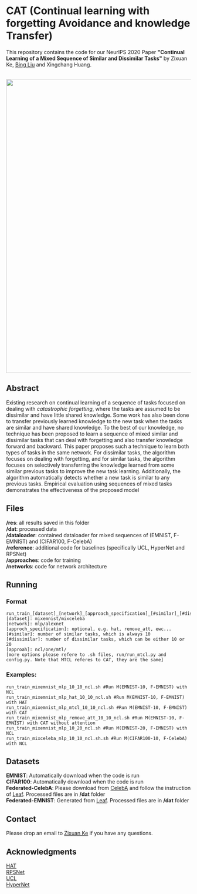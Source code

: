 





# CAT (Continual learning with forgetting Avoidance and knowledge Transfer)

This repository contains the code for our NeurIPS 2020 Paper **"Continual Learning of a Mixed Sequence of Similar and Dissimilar Tasks"** by Zixuan Ke, [Bing Liu](https://www.cs.uic.edu/~liub/) and Xingchang Huang.

<p align="center">
    <br>
    <a href="https://github.com/ZixuanKe/CAT">
        <img src="https://github.com/ZixuanKe/CAT/blob/main/CAT.png" width="800"/>
    </a>
    <br>
<p>

## Abstract
Existing research on continual learning of a sequence of tasks focused on dealing  with _catastrophic forgetting_, where the tasks are assumed to be dissimilar and have  little shared knowledge. Some work has also been done to transfer previously learned knowledge to the new task when the tasks are similar and have shared knowledge. To the best of our knowledge, no technique has been proposed to learn a sequence of mixed similar and dissimilar tasks that can deal with forgetting and also transfer knowledge forward and backward. This paper proposes such a technique to learn both types of tasks in the same network. For dissimilar tasks, the algorithm focuses on dealing with forgetting, and for similar tasks, the algorithm focuses on selectively transferring the knowledge learned from some similar previous tasks to improve the new task learning. Additionally, the algorithm automatically detects whether a new task is similar to any previous tasks. Empirical evaluation using sequences of mixed tasks demonstrates the effectiveness of the proposed model

## Files
**/res**: all results saved in this folder  
**/dat**: processed data  
**/dataloader**: contained dataloader for mixed sequences of (EMNIST, F-EMNIST) and (CIFAR100, F-CelebA)  
**/reference**: additional code for baselines (specifically UCL, HyperNet and RPSNet)  
**/approaches**: code for training  
**/networks**: code for network architecture  

## Running
### Format
    run_train_[dataset]_[network]_[approach_specification]_[#similar]_[#dissimilar]_[approach].sh
    [dataset]: mixemnist/mixceleba
    [network]: mlp/alexnet
    [approch_specification]: optional, e.g. hat, remove_att, ewc...
    [#similar]: number of similar tasks, which is always 10
    [#dissimilar]: number of dissimilar tasks, which can be either 10 or 20
    [approah]: ncl/one/mtl/
    [more options please refere to .sh files, run/run_mtcl.py and config.py. Note that MTCL referes to CAT, they are the same]
 
 ### Examples:
 
    run_train_mixemnist_mlp_10_10_ncl.sh #Run M(EMNIST-10, F-EMNIST) with NCL 
    run_train_mixemnist_mlp_hat_10_10_ncl.sh #Run M(EMNIST-10, F-EMNIST) with HAT  
    run_train_mixemnist_mlp_mtcl_10_10_ncl.sh #Run M(EMNIST-10, F-EMNIST) with CAT  
    run_train_mixemnist_mlp_remove_att_10_10_ncl.sh #Run M(EMNIST-10, F-EMNIST) with CAT without attention  
    run_train_mixemnist_mlp_10_20_ncl.sh #Run M(EMNIST-20, F-EMNIST) with NCL          
    run_train_mixceleba_mlp_10_10_ncl.sh.sh #Run M(CIFAR100-10, F-CelebA) with NCL          


## Datasets
**EMNIST**: Automatically download when the code is run  
**CIFAR100**: Automatically download when the code is run  
**Federated-CelebA**: Please download from [CelebA](http://mmlab.ie.cuhk.edu.hk/projects/CelebA.html) and follow the instruction  of [Leaf](https://github.com/TalwalkarLab/leaf).  Processed files are in **/dat** folder  
**Federated-EMNIST**: Generated from [Leaf](https://github.com/TalwalkarLab/leaf).  Processed files are in **/dat** folder  

## Contact

Please drop an email to [Zixuan Ke](zke4@uic.edu) if you have any questions. 


## Acknowledgments
 [HAT](https://github.com/joansj/hat/tree/master/src)  
 [RPSNet](https://github.com/brjathu/RPSnet/blob/master/mnist.py)  
 [UCL](https://github.com/csm9493/UCL)  
 [HyperNet](https://github.com/chrhenning/hypercl/blob/master/toy_example/README.md)  
 

